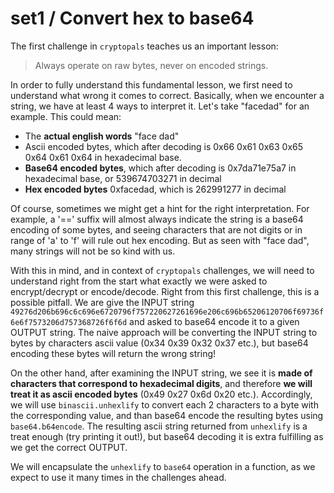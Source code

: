 # set1 / Convert hex to base64
The first challenge in `cryptopals` teaches us an important lesson:
> Always operate on raw bytes, never on encoded strings.

In order to fully understand this fundamental lesson, we first need to understand what wrong it comes to correct.
Basically, when we encounter a string, we have at least 4 ways to interpret it. Let's take "facedad" for an example.
This could mean:
* The **actual english words** "face dad"
* Ascii encoded bytes, which after decoding is 0x66 0x61 0x63 0x65 0x64 0x61 0x64 in hexadecimal base.
* **Base64 encoded bytes**, which after decoding is 0x7da71e75a7 in hexadecimal base, or 539674703271 in decimal
* **Hex encoded bytes** 0xfacedad, which is 262991277 in decimal

Of course, sometimes we might get a hint for the right interpretation. For example, a '==' suffix will almost always
indicate the string is a base64 encoding of some bytes, and seeing characters that are not digits or
in range of 'a' to 'f' will rule out hex encoding. But as seen with "face dad", many strings will not be so kind with us.

With this in mind, and in context of `cryptopals` challenges, we will need to understand right from the start what exactly
we were asked to encrypt/decrypt or encode/decode. Right from this first challenge, this is a possible pitfall.
We are give the INPUT string `49276d206b696c6c696e6720796f757220627261696e206c696b65206120706f69736f6e6f7573206d757368726f6f6d`
and asked to base64 encode it to a given OUTPUT string.
The naive approach will be converting the INPUT string to bytes by characters ascii value (0x34 0x39 0x32 0x37 etc.), but
base64 encoding these bytes will return the wrong string!

On the other hand, after examining the INPUT string, we see it is **made of characters that correspond to hexadecimal digits**,
and therefore **we will treat it as ascii encoded bytes** (0x49 0x27 0x6d 0x20 etc.). Accordingly, we will use `binascii.unhexlify` to convert each 2
characters to a byte with the corresponding value, and than base64 encode the resulting bytes using `base64.b64encode`.
The resulting ascii string returned from `unhexlify` is a treat enough (try printing it out!), but base64 decoding it is
extra fulfilling as we get the correct OUTPUT.

We will encapsulate the `unhexlify` to `base64` operation in a function, as we expect to use it many times in the challenges ahead. 
 


